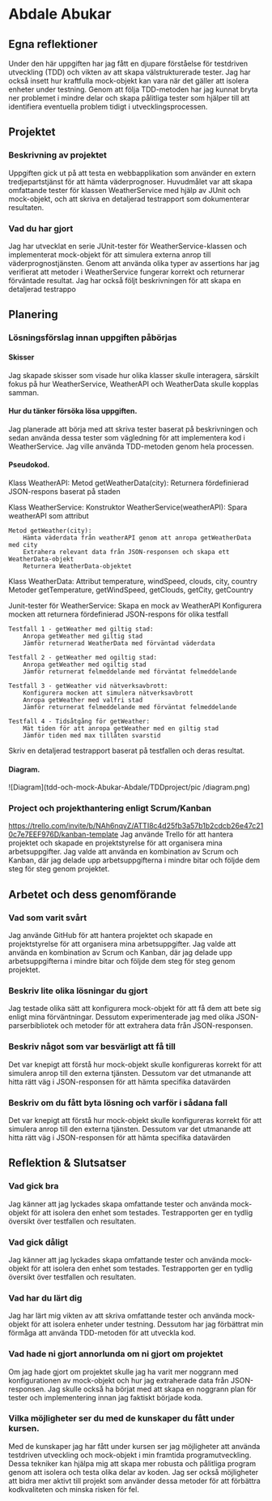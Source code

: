 # Abdale Abukar

## Egna reflektioner
Under den här uppgiften har jag fått en djupare förståelse för testdriven utveckling (TDD) och vikten av att skapa välstrukturerade tester. Jag har också insett hur kraftfulla mock-objekt kan vara när det gäller att isolera enheter under testning. Genom att följa TDD-metoden har jag kunnat bryta ner problemet i mindre delar och skapa pålitliga tester som hjälper till att identifiera eventuella problem tidigt i utvecklingsprocessen.
## Projektet

### Beskrivning av projektet
Uppgiften gick ut på att testa en webbapplikation som använder en extern tredjepartstjänst för att hämta väderprognoser. Huvudmålet var att skapa omfattande tester för klassen WeatherService med hjälp av JUnit och mock-objekt, och att skriva en detaljerad testrapport som dokumenterar resultaten.

### Vad du har gjort
Jag har utvecklat en serie JUnit-tester för WeatherService-klassen och implementerat mock-objekt för att simulera externa anrop till väderprognostjänsten. Genom att använda olika typer av assertions har jag verifierat att metoder i WeatherService fungerar korrekt och returnerar förväntade resultat. Jag har också följt beskrivningen för att skapa en detaljerad testrappo

## Planering

### Lösningsförslag innan uppgiften påbörjas

#### Skisser 
Jag skapade skisser som visade hur olika klasser skulle interagera, särskilt fokus på hur WeatherService, WeatherAPI och WeatherData skulle kopplas samman.

#### Hur du tänker försöka lösa uppgiften.
Jag planerade att börja med att skriva tester baserat på beskrivningen och sedan använda dessa tester som vägledning för att implementera kod i WeatherService. Jag ville använda TDD-metoden genom hela processen.

#### Pseudokod.
Klass WeatherAPI:
    Metod getWeatherData(city):
        Returnera fördefinierad JSON-respons baserat på staden

Klass WeatherService:
    Konstruktor WeatherService(weatherAPI):
        Spara weatherAPI som attribut

    Metod getWeather(city):
        Hämta väderdata från weatherAPI genom att anropa getWeatherData med city
        Extrahera relevant data från JSON-responsen och skapa ett WeatherData-objekt
        Returnera WeatherData-objektet

Klass WeatherData:
    Attribut temperature, windSpeed, clouds, city, country
    Metoder getTemperature, getWindSpeed, getClouds, getCity, getCountry

Junit-tester för WeatherService:
    Skapa en mock av WeatherAPI
    Konfigurera mocken att returnera fördefinierad JSON-respons för olika testfall

    Testfall 1 - getWeather med giltig stad:
        Anropa getWeather med giltig stad
        Jämför returnerad WeatherData med förväntad väderdata

    Testfall 2 - getWeather med ogiltig stad:
        Anropa getWeather med ogiltig stad
        Jämför returnerat felmeddelande med förväntat felmeddelande

    Testfall 3 - getWeather vid nätverksavbrott:
        Konfigurera mocken att simulera nätverksavbrott
        Anropa getWeather med valfri stad
        Jämför returnerat felmeddelande med förväntat felmeddelande

    Testfall 4 - Tidsåtgång för getWeather:
        Mät tiden för att anropa getWeather med en giltig stad
        Jämför tiden med max tillåten svarstid

Skriv en detaljerad testrapport baserat på testfallen och deras resultat.


#### Diagram.
![Diagram](tdd-och-mock-Abukar-Abdale/TDDproject/pic
/diagram.png)

### Project och projekthantering enligt Scrum/Kanban
https://trello.com/invite/b/NAh6nqvZ/ATTI8c4d25fb3a57b1b2cdcb26e47c210c7e7EEF976D/kanban-template
Jag använde Trello för att hantera projektet och skapade en projektstyrelse för att organisera mina arbetsuppgifter. Jag valde att använda en kombination av Scrum och Kanban, där jag delade upp arbetsuppgifterna i mindre bitar och följde dem steg för steg genom projektet.

## Arbetet och dess genomförande

### Vad som varit svårt
Jag använde GitHub för att hantera projektet och skapade en projektstyrelse för att organisera mina arbetsuppgifter. Jag valde att använda en kombination av Scrum och Kanban, där jag delade upp arbetsuppgifterna i mindre bitar och följde dem steg för steg genom projektet.

### Beskriv lite olika lösningar du gjort
Jag testade olika sätt att konfigurera mock-objekt för att få dem att bete sig enligt mina förväntningar. Dessutom experimenterade jag med olika JSON-parserbibliotek och metoder för att extrahera data från JSON-responsen.

### Beskriv något som var besvärligt att få till
Det var knepigt att förstå hur mock-objekt skulle konfigureras korrekt för att simulera anrop till den externa tjänsten. Dessutom var det utmanande att hitta rätt väg i JSON-responsen för att hämta specifika datavärden

### Beskriv om du fått byta lösning och varför i sådana fall
Det var knepigt att förstå hur mock-objekt skulle konfigureras korrekt för att simulera anrop till den externa tjänsten. Dessutom var det utmanande att hitta rätt väg i JSON-responsen för att hämta specifika datavärden

## Reflektion & Slutsatser

### Vad gick bra
Jag känner att jag lyckades skapa omfattande tester och använda mock-objekt för att isolera den enhet som testades. Testrapporten ger en tydlig översikt över testfallen och resultaten.

### Vad gick dåligt
Jag känner att jag lyckades skapa omfattande tester och använda mock-objekt för att isolera den enhet som testades. Testrapporten ger en tydlig översikt över testfallen och resultaten.

### Vad har du lärt dig
Jag har lärt mig vikten av att skriva omfattande tester och använda mock-objekt för att isolera enheter under testning. Dessutom har jag förbättrat min förmåga att använda TDD-metoden för att utveckla kod.

### Vad hade ni gjort annorlunda om ni gjort om projektet
Om jag hade gjort om projektet skulle jag ha varit mer noggrann med konfigurationen av mock-objekt och hur jag extraherade data från JSON-responsen. Jag skulle också ha börjat med att skapa en noggrann plan för tester och implementering innan jag faktiskt började koda.

### Vilka möjligheter ser du med de kunskaper du fått under kursen.
Med de kunskaper jag har fått under kursen ser jag möjligheter att använda testdriven utveckling och mock-objekt i min framtida programutveckling. Dessa tekniker kan hjälpa mig att skapa mer robusta och pålitliga program genom att isolera och testa olika delar av koden. Jag ser också möjligheter att bidra mer aktivt till projekt som använder dessa metoder för att förbättra kodkvaliteten och minska risken för fel.
